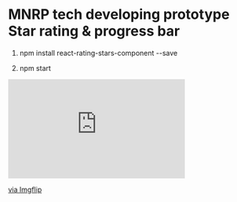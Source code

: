 # MNRP tech developing prototype Star rating & progress bar 

1. npm install react-rating-stars-component --save

2. npm start

<div style="width:360px;max-width:100%;"><div style="height:0;padding-bottom:56.11%;position:relative;"><iframe width="360" height="202" style="position:absolute;top:0;left:0;width:100%;height:100%;" frameBorder="0" src="https://imgflip.com/embed/4x3v0d"></iframe></div><p><a href="https://imgflip.com/gif/4x3v0d">via Imgflip</a></p></div>
